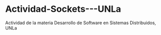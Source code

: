 # Actividad-Sockets---UNLa
Actividad de la materia Desarrollo de Software en Sistemas Distribuidos, UNLa
